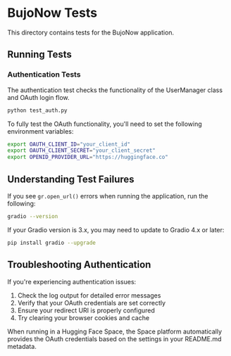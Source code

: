 # BujoNow Tests

This directory contains tests for the BujoNow application.

## Running Tests

### Authentication Tests

The authentication test checks the functionality of the UserManager class and OAuth login flow.

```bash
python test_auth.py
```

To fully test the OAuth functionality, you'll need to set the following environment variables:

```bash
export OAUTH_CLIENT_ID="your_client_id"
export OAUTH_CLIENT_SECRET="your_client_secret"
export OPENID_PROVIDER_URL="https://huggingface.co"
```

## Understanding Test Failures

If you see `gr.open_url()` errors when running the application, run the following:

```bash
gradio --version
```

If your Gradio version is 3.x, you may need to update to Gradio 4.x or later:

```bash
pip install gradio --upgrade
```

## Troubleshooting Authentication

If you're experiencing authentication issues:

1. Check the log output for detailed error messages
2. Verify that your OAuth credentials are set correctly
3. Ensure your redirect URI is properly configured
4. Try clearing your browser cookies and cache

When running in a Hugging Face Space, the Space platform automatically provides the OAuth credentials based on the settings in your README.md metadata. 